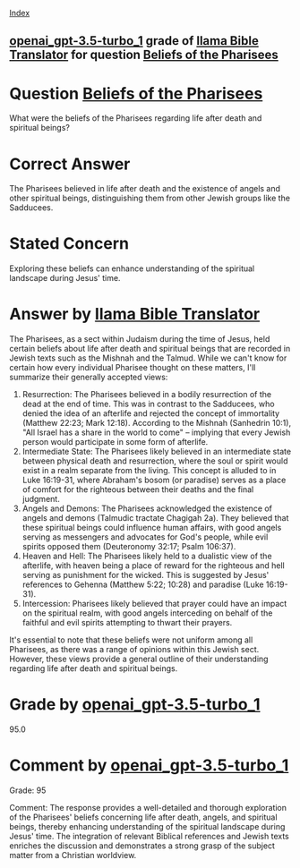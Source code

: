 
[Index](../../../../index.md)
## [openai_gpt-3.5-turbo_1](../../../grading_models/openai_gpt-3.5-turbo_1.md) grade of [llama Bible Translator](../../../answering_models/llama_Bible_Translator.md) for question [Beliefs of the Pharisees](../../../questions/Beliefs_of_the_Pharisees.md)

# Question [Beliefs of the Pharisees](../../../questions/Beliefs_of_the_Pharisees.md)
What were the beliefs of the Pharisees regarding life after death and spiritual beings?

# Correct Answer
The Pharisees believed in life after death and the existence of angels and other spiritual beings, distinguishing them from other Jewish groups like the Sadducees.

# Stated Concern
Exploring these beliefs can enhance understanding of the spiritual landscape during Jesus' time.

# Answer by [llama Bible Translator](../../../answering_models/llama_Bible_Translator.md)
The Pharisees, as a sect within Judaism during the time of Jesus, held certain beliefs about life after death and spiritual beings that are recorded in Jewish texts such as the Mishnah and the Talmud. While we can't know for certain how every individual Pharisee thought on these matters, I'll summarize their generally accepted views:

1. Resurrection: The Pharisees believed in a bodily resurrection of the dead at the end of time. This was in contrast to the Sadducees, who denied the idea of an afterlife and rejected the concept of immortality (Matthew 22:23; Mark 12:18). According to the Mishnah (Sanhedrin 10:1), "All Israel has a share in the world to come" – implying that every Jewish person would participate in some form of afterlife.
2. Intermediate State: The Pharisees likely believed in an intermediate state between physical death and resurrection, where the soul or spirit would exist in a realm separate from the living. This concept is alluded to in Luke 16:19-31, where Abraham's bosom (or paradise) serves as a place of comfort for the righteous between their deaths and the final judgment.
3. Angels and Demons: The Pharisees acknowledged the existence of angels and demons (Talmudic tractate Chagigah 2a). They believed that these spiritual beings could influence human affairs, with good angels serving as messengers and advocates for God's people, while evil spirits opposed them (Deuteronomy 32:17; Psalm 106:37).
4. Heaven and Hell: The Pharisees likely held to a dualistic view of the afterlife, with heaven being a place of reward for the righteous and hell serving as punishment for the wicked. This is suggested by Jesus' references to Gehenna (Matthew 5:22; 10:28) and paradise (Luke 16:19-31).
5. Intercession: Pharisees likely believed that prayer could have an impact on the spiritual realm, with good angels interceding on behalf of the faithful and evil spirits attempting to thwart their prayers.

It's essential to note that these beliefs were not uniform among all Pharisees, as there was a range of opinions within this Jewish sect. However, these views provide a general outline of their understanding regarding life after death and spiritual beings.

# Grade by [openai_gpt-3.5-turbo_1](../../../grading_models/openai_gpt-3.5-turbo_1.md)
95.0

# Comment by [openai_gpt-3.5-turbo_1](../../../grading_models/openai_gpt-3.5-turbo_1.md)
Grade: 95

Comment: The response provides a well-detailed and thorough exploration of the Pharisees' beliefs concerning life after death, angels, and spiritual beings, thereby enhancing understanding of the spiritual landscape during Jesus' time. The integration of relevant Biblical references and Jewish texts enriches the discussion and demonstrates a strong grasp of the subject matter from a Christian worldview. 
